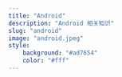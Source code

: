 ```yaml
---
title: "Android"
description: "Android 相关知识"
slug: "android"
image: "android.jpeg"
style:
    background: "#ad7654"
    color: "#fff"
---
```

